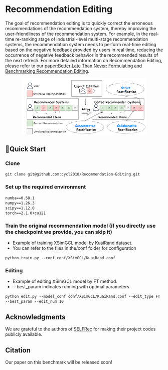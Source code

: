

# Recommendation Editing
The goal of recommendation editing is to quickly correct the erroneous recommendations of the recommendation system, thereby improving the user-friendliness of the recommendation system. For example, in the real-time re-ranking stage of industrial-level multi-stage recommendation systems, the recommendation system needs to perform real-time editing based on the negative feedback provided by users in real time, reducing the occurrence of negative feedback behavior in the recommended results of the next refresh.
For more detailed information on Recommendation Editing, please refer to our paper:[Better Late Than Never: Formulating and Benchmarking Recommendation Editing](https://arxiv.org/abs/2406.04553).

<div align="center">
<img src="img/editing.png" border="0" width=400px/>
</div>

## 🚀Quick Start

### Clone
```
git clone git@github.com:cycl2018/Recommendation-Editing.git
```
### Set up the required environment
```
numba==0.58.1
numpy==1.26.3
scipy==1.12.0
torch==2.1.0+cu121
```
### Train the original recommendation model (if you directly use the checkpoint we provide, you can skip it)
- Example of training XSimGCL model by KuaiRand dataset.
- You can refer to the files in the/conf folder for configuration
```
python train.py --conf conf/XSimGCL/KuaiRand.conf
```
### Editing
- Example of editing XSimGCL model by FT method.
- --best_param indicates running with optimal parameters
```
python edit.py --model_conf conf/XSimGCL/KuaiRand.conf --edit_type FT --best_param --edit_num 10
```

## Acknowledgments
We are grateful to the authors of 
[SELFRec](https://github.com/Coder-Yu/SELFRec) 
for making their project codes publicly available.

## Citation
Our paper on this benchmark will be released soon!

<!-- If you use our benchmark in your works, we would appreciate citations to the paper: -->
